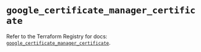 # `google_certificate_manager_certificate`

Refer to the Terraform Registry for docs: [`google_certificate_manager_certificate`](https://registry.terraform.io/providers/hashicorp/google/6.42.0/docs/resources/certificate_manager_certificate).
